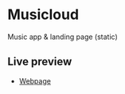 # Musicloud
Music app & landing page (static)



## Live preview

 - [Webpage](https://mdxr.github.io/musicloud)
